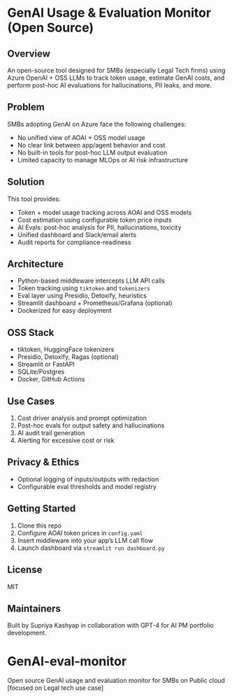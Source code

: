 # GenAI Usage & Evaluation Monitor (Open Source)

## Overview
An open-source tool designed for SMBs (especially Legal Tech firms) using Azure OpenAI + OSS LLMs to track token usage, estimate GenAI costs, and perform post-hoc AI evaluations for hallucinations, PII leaks, and more.

## Problem
SMBs adopting GenAI on Azure face the following challenges:
- No unified view of AOAI + OSS model usage
- No clear link between app/agent behavior and cost
- No built-in tools for post-hoc LLM output evaluation
- Limited capacity to manage MLOps or AI risk infrastructure

## Solution
This tool provides:
- Token + model usage tracking across AOAI and OSS models
- Cost estimation using configurable token price inputs
- AI Evals: post-hoc analysis for PII, hallucinations, toxicity
- Unified dashboard and Slack/email alerts
- Audit reports for compliance-readiness

## Architecture
- Python-based middleware intercepts LLM API calls
- Token tracking using `tiktoken` and `tokenizers`
- Eval layer using Presidio, Detoxify, heuristics
- Streamlit dashboard + Prometheus/Grafana (optional)
- Dockerized for easy deployment

## OSS Stack
- tiktoken, HuggingFace tokenizers
- Presidio, Detoxify, Ragas (optional)
- Streamlit or FastAPI
- SQLite/Postgres
- Docker, GitHub Actions

## Use Cases
1. Cost driver analysis and prompt optimization
2. Post-hoc evals for output safety and hallucinations
3. AI audit trail generation
4. Alerting for excessive cost or risk

## Privacy & Ethics
- Optional logging of inputs/outputs with redaction
- Configurable eval thresholds and model registry

## Getting Started
1. Clone this repo
2. Configure AOAI token prices in `config.yaml`
3. Insert middleware into your app’s LLM call flow
4. Launch dashboard via `streamlit run dashboard.py`

## License
MIT

## Maintainers
Built by Supriya Kashyap in collaboration with GPT-4 for AI PM portfolio development.

# GenAI-eval-monitor
Open source GenAI usage and evaluation monitor for SMBs on Public cloud [focused on Legal tech use case]
